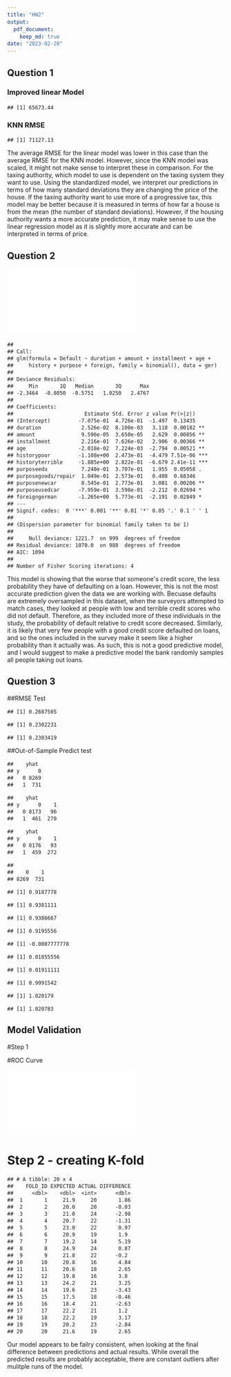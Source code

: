 ```yaml
---
title: "HW2"
output: 
  pdf_document:
    keep_md: true
date: "2023-02-20"
---
```




## Question 1




### Improved linear Model 

```
## [1] 65673.44
```












### KNN RMSE


```
## [1] 71127.13
```



The average RMSE for the linear model was lower in this case than the average RMSE for the KNN model.  However, since the KNN model was scaled, it might not make sense to interpret these in comparison.  For the taxing authority, which model to use is dependent on the taxing system they want to use.  Using the standardized model, we interpret our predictions in terms of how many standard deviations they are changing the price of the house.  If the taxing authority want to use more of a progressive tax, this model may be better because it is measured in terms of how far a house is from the mean (the number of standard deviations).  However, if the housing authority wants a more accurate prediction, it may make sense to use the linear regression model as it is slightly more accurate and can be interpreted in terms of price.  





## Question 2



![](HW2_files/figure-latex/unnamed-chunk-9-1.pdf)<!-- --> 


```
## 
## Call:
## glm(formula = Default ~ duration + amount + installment + age + 
##     history + purpose + foreign, family = binomial(), data = ger)
## 
## Deviance Residuals: 
##     Min       1Q   Median       3Q      Max  
## -2.3464  -0.8050  -0.5751   1.0250   2.4767  
## 
## Coefficients:
##                       Estimate Std. Error z value Pr(>|z|)    
## (Intercept)         -7.075e-01  4.726e-01  -1.497  0.13435    
## duration             2.526e-02  8.100e-03   3.118  0.00182 ** 
## amount               9.596e-05  3.650e-05   2.629  0.00856 ** 
## installment          2.216e-01  7.626e-02   2.906  0.00366 ** 
## age                 -2.018e-02  7.224e-03  -2.794  0.00521 ** 
## historypoor         -1.108e+00  2.473e-01  -4.479 7.51e-06 ***
## historyterrible     -1.885e+00  2.822e-01  -6.679 2.41e-11 ***
## purposeedu           7.248e-01  3.707e-01   1.955  0.05058 .  
## purposegoods/repair  1.049e-01  2.573e-01   0.408  0.68346    
## purposenewcar        8.545e-01  2.773e-01   3.081  0.00206 ** 
## purposeusedcar      -7.959e-01  3.598e-01  -2.212  0.02694 *  
## foreigngerman       -1.265e+00  5.773e-01  -2.191  0.02849 *  
## ---
## Signif. codes:  0 '***' 0.001 '**' 0.01 '*' 0.05 '.' 0.1 ' ' 1
## 
## (Dispersion parameter for binomial family taken to be 1)
## 
##     Null deviance: 1221.7  on 999  degrees of freedom
## Residual deviance: 1070.0  on 988  degrees of freedom
## AIC: 1094
## 
## Number of Fisher Scoring iterations: 4
```
This model is showing that the worse that someone's credit score, the less probability they have of defaulting on a loan.  However, this is not the most accurate prediction given the data we are working with.  Becuase defaults are extremely oversampled in this dataset, when the surveyors attempted to match cases, they looked at people with low and terrible credit scores who did not default.  Therefore, as they included more of these individuals in the study, the probability of default relative to credit score decreased.  Similarly, it is likely that very few people with a good credit score defaulted on loans, and so the ones included in the survey make it seem like a higher probability than it actually was. As such, this is not a good predictive model, and I would suggest to make a predictive model the bank randomly samples all people taking out loans. 

## Question 3




##RMSE Test

```
## [1] 0.2687505
```

```
## [1] 0.2302231
```

```
## [1] 0.2303419
```
##Out-of-Sample Predict test

```
##    yhat
## y      0
##   0 8269
##   1  731
```

```
##    yhat
## y      0    1
##   0 8173   96
##   1  461  270
```

```
##    yhat
## y      0    1
##   0 8176   93
##   1  459  272
```

```
## 
##    0    1 
## 8269  731
```


```
## [1] 0.9187778
```

```
## [1] 0.9381111
```

```
## [1] 0.9386667
```

```
## [1] 0.9195556
```

```
## [1] -0.0007777778
```

```
## [1] 0.01855556
```

```
## [1] 0.01911111
```

```
## [1] 0.9991542
```

```
## [1] 1.020179
```

```
## [1] 1.020783
```


## Model Validation 

#Step 1

#ROC Curve

![](HW2_files/figure-latex/unnamed-chunk-12-1.pdf)<!-- --> 


# Step 2 - creating K-fold


```
## # A tibble: 20 x 4
##    FOLD_ID EXPECTED ACTUAL DIFFERENCE
##      <dbl>    <dbl>  <int>      <dbl>
##  1       1     21.9     20       1.86
##  2       2     20.0     20      -0.03
##  3       3     21.0     24      -2.98
##  4       4     20.7     22      -1.31
##  5       5     23.0     22       0.97
##  6       6     20.9     19       1.9 
##  7       7     19.2     14       5.19
##  8       8     24.9     24       0.87
##  9       9     21.8     22      -0.2 
## 10      10     20.8     16       4.84
## 11      11     20.6     18       2.65
## 12      12     19.8     16       3.8 
## 13      13     24.2     21       3.25
## 14      14     19.6     23      -3.43
## 15      15     17.5     18      -0.46
## 16      16     18.4     21      -2.63
## 17      17     22.2     21       1.2 
## 18      18     22.2     19       3.17
## 19      19     20.2     23      -2.84
## 20      20     21.6     19       2.65
```
Our model appears to be failry consistent, when looking at the final difference between predictions and actual results. While overall the predicted results are probably acceptable, there are constant outliers after mulitple runs of the model.

